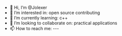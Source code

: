 - 👋 Hi, I’m @Jolexer
- 👀 I’m interested in: open source contributing
- 🌱 I’m currently learning: c++
- 💞️ I’m looking to collaborate on: practical applications
- 📫 How to reach me: ---

<!---
Jolexer/Jolexer is a ✨ special ✨ repository because its `README.md` (this file) appears on your GitHub profile.
You can click the Preview link to take a look at your changes.
--->
